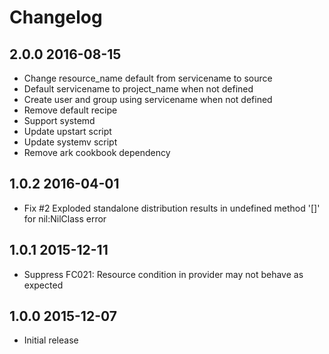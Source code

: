 # Changelog

## 2.0.0 2016-08-15

- Change resource_name default from servicename to source 
- Default servicename to project_name when not defined 
- Create user and group using servicename when not defined
- Remove default recipe
- Support systemd
- Update upstart script
- Update systemv script
- Remove ark cookbook dependency

## 1.0.2 2016-04-01

- Fix #2 Exploded standalone distribution results in undefined method '[]' for nil:NilClass error 

## 1.0.1 2015-12-11

- Suppress FC021: Resource condition in provider may not behave as expected

## 1.0.0 2015-12-07

- Initial release
